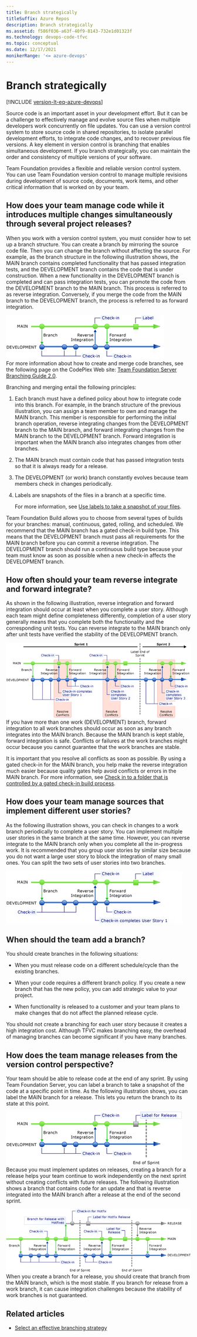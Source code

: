 ```yaml
---
title: Branch strategically
titleSuffix: Azure Repos
description: Branch strategically
ms.assetid: f586f036-a63f-40f9-8143-732e1d01323f
ms.technology: devops-code-tfvc
ms.topic: conceptual
ms.date: 12/17/2021
monikerRange: '<= azure-devops'
---
```



# Branch strategically

[!INCLUDE [version-lt-eq-azure-devops](../../includes/version-lt-eq-azure-devops.md)]

Source code is an important asset in your development effort. But it can be a challenge to effectively manage and evolve source files when multiple developers work concurrently on file updates. You can use a version control system to store source code in shared repositories, to isolate parallel development efforts, to integrate code changes, and to recover previous file versions. A key element in version control is branching that enables simultaneous development. If you branch strategically, you can maintain the order and consistency of multiple versions of your software.

Team Foundation provides a flexible and reliable version control system. You can use Team Foundation version control to manage multiple revisions during development of source code, documents, work items, and other critical information that is worked on by your team. 

## How does your team manage code while it introduces multiple changes simultaneously through several project releases?

When you work with a version control system, you must consider how to set up a branch structure. You can create a branch by mirroring the source code file. Then you can change the branch without affecting the source. For example, as the branch structure in the following illustration shows, the MAIN branch contains completed functionality that has passed integration tests, and the DEVELOPMENT branch contains the code that is under construction. When a new functionality in the DEVELOPMENT branch is completed and can pass integration tests, you can promote the code from the DEVELOPMENT branch to the MAIN branch. This process is referred to as reverse integration. Conversely, if you merge the code from the MAIN branch to the DEVELOPMENT branch, the process is referred to as forward integration.

![Main Branch](media/branch-strategically/IC372280.png)   
   For more information about how to create and merge code branches, see the following page on the CodePlex Web site: [Team Foundation Server Branching Guide 2.0](https://devblogs.microsoft.com/buckh/tfs-branching-guide-2-0-released/).

Branching and merging entail the following principles:

1.  Each branch must have a defined policy about how to integrate code into this branch. For example, in the branch structure of the previous illustration, you can assign a team member to own and manage the MAIN branch. This member is responsible for performing the initial branch operation, reverse integrating changes from the DEVELOPMENT branch to the MAIN branch, and forward integrating changes from the MAIN branch to the DEVELOPMENT branch. Forward integration is important when the MAIN branch also integrates changes from other branches.

2.  The MAIN branch must contain code that has passed integration tests so that it is always ready for a release.

3.  The DEVELOPMENT (or work) branch constantly evolves because team members check in changes periodically.

4.  Labels are snapshots of the files in a branch at a specific time.

    For more information, see [Use labels to take a snapshot of your files](use-labels-take-snapshot-your-files.md).

Team Foundation Build allows you to choose from several types of builds for your branches: manual, continuous, gated, rolling, and scheduled. We recommend that the MAIN branch has a gated check-in build type. This means that the DEVELOPMENT branch must pass all requirements for the MAIN branch before you can commit a reverse integration. The DEVELOPMENT branch should run a continuous build type because your team must know as soon as possible when a new check-in affects the DEVELOPMENT branch.

## How often should your team reverse integrate and forward integrate?

As shown in the following illustration, reverse integration and forward integration should occur at least when you complete a user story. Although each team might define completeness differently, completion of a user story generally means that you complete both the functionality and the corresponding unit tests. You can reverse integrate to the MAIN branch only after unit tests have verified the stability of the DEVELOPMENT branch.

![Branch across two sprints](media/branch-strategically/IC378600.png)   
If you have more than one work (DEVELOPMENT) branch, forward integration to all work branches should occur as soon as any branch integrates into the MAIN branch. Because the MAIN branch is kept stable, forward integration is safe. Conflicts or failures at the work branches might occur because you cannot guarantee that the work branches are stable.

It is important that you resolve all conflicts as soon as possible. By using a gated check-in for the MAIN branch, you help make the reverse integration much easier because quality gates help avoid conflicts or errors in the MAIN branch. For more information, see [Check in to a folder that is controlled by a gated check-in build process](check-folder-controlled-by-gated-check-build-process.md).

## How does your team manage sources that implement different user stories?

As the following illustration shows, you can check in changes to a work branch periodically to complete a user story. You can implement multiple user stories in the same branch at the same time. However, you can reverse integrate to the MAIN branch only when you complete all the in-progress work. It is recommended that you group user stories by similar size because you do not want a large user story to block the integration of many small ones. You can split the two sets of user stories into two branches.

![Check-in Completes User story](media/branch-strategically/IC378601.png)

## When should the team add a branch?

You should create branches in the following situations:

-   When you must release code on a different schedule/cycle than the existing branches.

-   When your code requires a different branch policy. If you create a new branch that has the new policy, you can add strategic value to your project.

-   When functionality is released to a customer and your team plans to make changes that do not affect the planned release cycle.

You should not create a branching for each user story because it creates a high integration cost. Although TFVC makes branching easy, the overhead of managing branches can become significant if you have many branches.

## How does the team manage releases from the version control perspective?

Your team should be able to release code at the end of any sprint. By using Team Foundation Server, you can label a branch to take a snapshot of the code at a specific point in time. As the following illustration shows, you can label the MAIN branch for a release. This lets you return the branch to its state at this point.

![Label a branch to take a snapshot of the code](media/branch-strategically/IC372284.png)   
Because you must implement updates on releases, creating a branch for a release helps your team continue to work independently on the next sprint without creating conflicts with future releases. The following illustration shows a branch that contains code for an update and that is reverse integrated into the MAIN branch after a release at the end of the second sprint.

![Reverse integrate a branch that contains update](media/branch-strategically/IC379434.png)   
When you create a branch for a release, you should create that branch from the MAIN branch, which is the most stable. If you branch for release from a work branch, it can cause integration challenges because the stability of work branches is not guaranteed.

## Related articles 

- [Select an effective branching strategy](branching-strategies-with-tfvc.md) 


